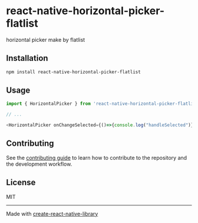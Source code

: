 # react-native-horizontal-picker-flatlist

horizontal picker make by flatlist

## Installation

```sh
npm install react-native-horizontal-picker-flatlist
```

## Usage

```js
import { HorizontalPicker } from 'react-native-horizontal-picker-flatlist';

// ...

<HorizontalPicker onChangeSelected={()=>{console.log("handleSelected")})} initIndex={8} />
```

## Contributing

See the [contributing guide](CONTRIBUTING.md) to learn how to contribute to the repository and the development workflow.

## License

MIT

---

Made with [create-react-native-library](https://github.com/callstack/react-native-builder-bob)
